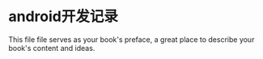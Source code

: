 # **android开发记录**

This file file serves as your book's preface, a great place to describe your book's content and ideas.

